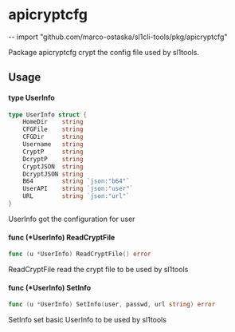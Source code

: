 # apicryptcfg
--
    import "github.com/marco-ostaska/sl1cli-tools/pkg/apicryptcfg"

Package apicryptcfg crypt the config file used by sl1tools.

## Usage

#### type UserInfo

```go
type UserInfo struct {
	HomeDir    string
	CFGFile    string
	CFGDir     string
	Username   string
	CryptP     string
	DcryptP    string
	CryptJSON  string
	DcryptJSON string
	B64        string `json:"b64"`
	UserAPI    string `json:"user"`
	URL        string `json:"url"`
}
```

UserInfo got the configuration for user

#### func (*UserInfo) ReadCryptFile

```go
func (u *UserInfo) ReadCryptFile() error
```
ReadCryptFile read the crypt file to be used by sl1tools

#### func (*UserInfo) SetInfo

```go
func (u *UserInfo) SetInfo(user, passwd, url string) error
```
SetInfo set basic UserInfo to be used by sl1tools
